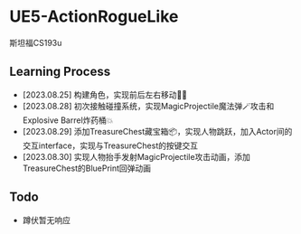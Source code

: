 # UE5-ActionRogueLike

斯坦福CS193u

## Learning Process
* [2023.08.25] 构建角色，实现前后左右移动🏃‍♂️
* [2023.08.28] 初次接触碰撞系统，实现MagicProjectile魔法弹🪄攻击和Explosive Barrel炸药桶💥
* [2023.08.29] 添加TreasureChest藏宝箱📦，实现人物跳跃，加入Actor间的交互interface，实现与TreasureChest的按键交互
* [2023.08.30] 实现人物抬手发射MagicProjectile攻击动画，添加TreasureChest的BluePrint回弹动画

## Todo
* 蹲伏暂无响应